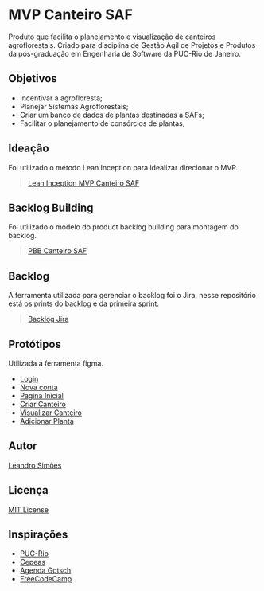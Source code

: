 # MVP Canteiro SAF
Produto que facilita o planejamento e visualização de canteiros agroflorestais. 
Criado para disciplina de Gestão Ágil de Projetos e Produtos da pós-graduação em Engenharia de Software da PUC-Rio de Janeiro.

## Objetivos
- Incentivar a agrofloresta;
- Planejar Sistemas Agroflorestais;
- Criar um banco de dados de plantas destinadas a SAFs;
- Facilitar o planejamento de consórcios de plantas;

## Ideação
Foi utilizado o método Lean Inception para idealizar direcionar o MVP.

> [Lean Inception MVP Canteiro SAF](https://miro.com/app/board/uXjVKdwYcVQ=/?share_link_id=131189567277)

## Backlog Building
Foi utilizado o modelo do product backlog building para montagem do backlog.

> [PBB Canteiro SAF](https://miro.com/app/board/uXjVKW0wpKs=/?share_link_id=203178916696)

## Backlog
A ferramenta utilizada para gerenciar o backlog foi o Jira, nesse repositório está os prints do backlog e da primeira sprint.

> [Backlog Jira](https://github.com/Leandr0SmS/MVP_Canteiro_SAF/blob/main/backlog_canteiro_saf.pdf)

## Protótipos
Utilizada a ferramenta figma.

- [Login](https://github.com/Leandr0SmS/MVP_Canteiro_SAF/blob/main/wireframes_canteiro_saf/01_login.png)
- [Nova conta](https://github.com/Leandr0SmS/MVP_Canteiro_SAF/blob/main/wireframes_canteiro_saf/01_nova_conta.png)
- [Pagina Inicial](https://github.com/Leandr0SmS/MVP_Canteiro_SAF/blob/main/wireframes_canteiro_saf/02_meus_canteiros.png)
- [Criar Canteiro](https://github.com/Leandr0SmS/MVP_Canteiro_SAF/blob/main/wireframes_canteiro_saf/03_criar_canteiro.png)
- [Visualizar Canteiro](https://github.com/Leandr0SmS/MVP_Canteiro_SAF/blob/main/wireframes_canteiro_saf/04_visualizar_canteiro.png)
- [Adicionar Planta](https://github.com/Leandr0SmS/MVP_Canteiro_SAF/blob/main/wireframes_canteiro_saf/05_adicionar_planta.png)

## Autor
 
[Leandro Simões](https://github.com/Leandr0SmS)

## Licença
[MIT License](https://github.com/Leandr0SmS/MVP_Canteiro_SAF/blob/main/LICENSE.md)

## Inspirações

* [PUC-Rio](https://www.puc-rio.br/index.html)
* [Cepeas](https://www.cepeas.org/)
* [Agenda Gotsch](https://agendagotsch.com/)
* [FreeCodeCamp](https://www.freecodecamp.org/learn/)
